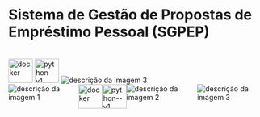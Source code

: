 # Sistema de Gestão de Propostas de Empréstimo Pessoal (SGPEP)
<br>

<div style="display: inline-block;">
  <img width="48" height="48" src="https://img.icons8.com/color/48/docker.png" alt="docker"/>
</div>
<div style="display: inline-block;">
  <img width="48" height="48" src="https://img.icons8.com/color/48/python--v1.png" alt="python--v1"/>
</div>
<div style="display: inline-block;">
  <img src="caminho/para/imagem3.jpg" alt="descrição da imagem 3" />
</div>


<div style="display: flex;">
  <img src="caminho/para/imagem1.jpg" alt="descrição da imagem 1" style="margin-right: 10px;" />
  <img width="48" height="48" src="https://img.icons8.com/color/48/docker.png" alt="docker"/>
  <img width="48" height="48" src="https://img.icons8.com/color/48/python--v1.png" alt="python--v1"/>
  <img src="caminho/para/imagem2.jpg" alt="descrição da imagem 2" style="margin-right: 10px;" />
  <img src="caminho/para/imagem3.jpg" alt="descrição da imagem 3" />
</div>
